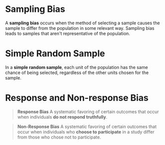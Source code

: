 # Sampling Bias
A **sampling bias** occurs when the method of selecting a sample causes the sample to differ from the population in some relevant way. Sampling bias leads to samples that aren't representative of the population.

# Simple Random Sample
In a **simple random sample**, each unit of the population has the same chance of being selected, regardless of the other units chosen for the sample.

# Response and Non-response Bias
> **Response Bias**
> A systematic favoring of certain outcomes that occur when individuals **do not respond truthfully**.

> **Non-Response Bias**
> A systematic favoring of certain outcomes that occur when individuals who **choose to participate** in a study differ from those who chose not to participate.
